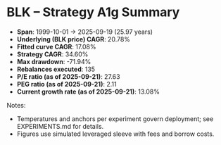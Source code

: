 # BLK – Strategy A1g Summary

- **Span**: 1999-10-01 → 2025-09-19 (25.97 years)
- **Underlying (BLK price) CAGR**: 20.78%
- **Fitted curve CAGR**: 17.08%
- **Strategy CAGR**: 34.60%
- **Max drawdown**: -71.94%
- **Rebalances executed**: 135
- **P/E ratio (as of 2025-09-21)**: 27.63
- **PEG ratio (as of 2025-09-21)**: 2.11
- **Current growth rate (as of 2025-09-21)**: 13.08%

Notes:

- Temperatures and anchors per experiment govern deployment; see EXPERIMENTS.md for details.
- Figures use simulated leveraged sleeve with fees and borrow costs.

